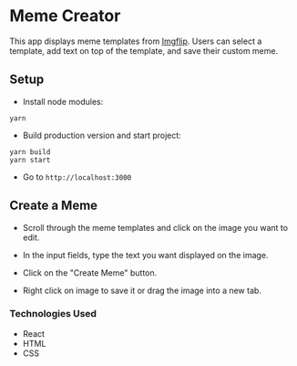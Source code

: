 # Meme Creator

This app displays meme templates from [Imgflip](https://api.imgflip.com/). Users can select a template, add text on top of the template, and save their custom meme.
## Setup

* Install node modules:
```
yarn
```

* Build production version and start project:
```
yarn build
yarn start
```
* Go to `http://localhost:3000`

## Create a Meme

* Scroll through the meme templates and click on the image you want to edit.

* In the input fields, type the text you want displayed on the image.

* Click on the "Create Meme" button.

* Right click on image to save it or drag the image into a new tab.

### Technologies Used

* React
* HTML
* CSS
